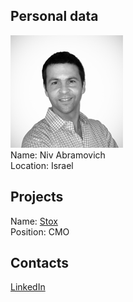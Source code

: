 ## Personal data
![ photo](../people/photo/niv_abramovich.jpg)  
Name:  Niv Abramovich  
Location: Israel   
## Projects 
Name: [Stox](../projects/stox.md)  
Position: CMO
## Contacts
[LinkedIn](https://www.linkedin.com/in/nivabramovich/)  
